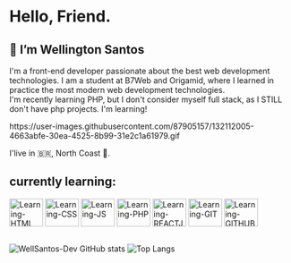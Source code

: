 # Hello, Friend.

## 👋 I’m Wellington Santos
<p>I'm a front-end developer passionate about the best web development technologies. I am a student at B7Web and Origamid, where I learned in practice the most modern web development technologies.<br> 
I'm recently learning PHP, but I don't consider myself full stack, as I STILL don't have php projects. I'm learning!</p>
https://user-images.githubusercontent.com/87905157/132112005-4663abfe-30ea-4525-8b99-31e2c1a61979.gif

I'live in 🇧🇷, North Coast 🌅.

## currently learning:
<div display="flex" width="auto">
<img align="center" alt="Learning-HTML" height="50" width="60" src="https://cdn.jsdelivr.net/gh/devicons/devicon/icons/html5/html5-original.svg">
<img align="center" alt="Learning-CSS" height="50" width="60" src="https://cdn.jsdelivr.net/gh/devicons/devicon/icons/css3/css3-original.svg">
<img align="center" alt="Learning-JS" height="50" width="60" src="https://cdn.jsdelivr.net/gh/devicons/devicon/icons/javascript/javascript-original.svg">
<img align="center" alt="Learning-PHP" height="50" width="60" src="https://cdn.jsdelivr.net/gh/devicons/devicon/icons/php/php-original.svg">
<img align="center" alt="Learning-REACTJS" height="50" width="60" src="https://cdn.jsdelivr.net/gh/devicons/devicon/icons/react/react-original.svg">
<img align="center" alt="Learning-GIT" height="50" width="60" src="https://cdn.jsdelivr.net/gh/devicons/devicon/icons/git/git-original.svg">
<img align="center" alt="Learning-GITHUB" height="50" width="60" src="https://cdn.jsdelivr.net/gh/devicons/devicon/icons/github/github-original-wordmark.svg">


</div><br>

![WellSantos-Dev GitHub stats](https://github-readme-stats.vercel.app/api?username=WellSantos-Dev&show_icons=true&theme=dracula)
![Top Langs](https://github-readme-stats.vercel.app/api/top-langs/?username=WellSantos-Dev&langs_count=8)







<!---
WellSantos-Dev/WellSantos-Dev is a ✨ special ✨ repository because its `README.md` (this file) appears on your GitHub profile.
You can click the Preview link to take a look at your changes.
--->
